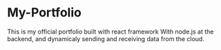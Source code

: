 # My-Portfolio
This is my official portfolio built with react framework
With node.js at the backend, and dynamicaly sending and 
receiving data from the cloud.
